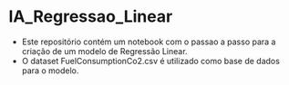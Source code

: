 # IA_Regressao_Linear
 * Este repositório contém um notebook com o passao a passo para a criação de um modelo de Regressão Linear.
 * O dataset FuelConsumptionCo2.csv é utilizado como base de dados para o modelo.
